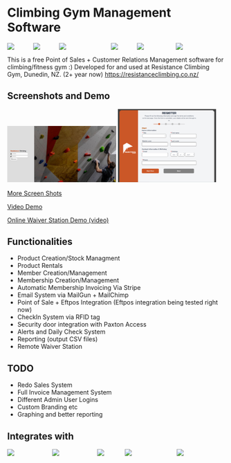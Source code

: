 # Climbing Gym Management Software

<div style="display:flex">
<img src="https://v9.angular.cn/assets/images/logos/angular/angular.svg" style="width:60px">
<img src="https://cdn3.iconfinder.com/data/icons/logos-and-brands-adobe/512/267_Python-512.png" style="width:60px">
<img src="https://deavid.files.wordpress.com/2019/10/connect-a-flask-app-to-a-mysql-database-with-sqlalchemy-and-pymysql.jpg" style="width:120px">
<img src="https://cdn.icon-icons.com/icons2/2415/PNG/512/postgresql_plain_wordmark_logo_icon_146390.png" style="width:60px">
  <img src="https://upload.wikimedia.org/wikipedia/commons/thumb/1/10/CSS3_and_HTML5_logos_and_wordmarks.svg/1187px-CSS3_and_HTML5_logos_and_wordmarks.svg.png" style="width:90px">
<img src="https://upload.wikimedia.org/wikipedia/commons/thumb/9/91/Electron_Software_Framework_Logo.svg/384px-Electron_Software_Framework_Logo.svg.png" style="width:60px">

</div>

This is a free Point of Sales + Customer Relations Management software for climbing/fitness gym :)
Developed for and used at Resistance Climbing Gym, Dunedin, NZ. (2+ year now) https://resistanceclimbing.co.nz/


## Screenshots and Demo


<p>
<img src="./screenshot_1.JPG" style="width:50%">
<img src="WaiverStationScreenShot.PNG" style="width:45%">
</p>

[More Screen Shots](./ScreenShots.md)


[Video Demo](https://www.youtube.com/watch?v=HsmKcJCs6X0)


[Online Waiver Station Demo (video)](https://www.youtube.com/watch?v=YUYAR0oHv3A)


## Functionalities 
- Product Creation/Stock Managment
- Product Rentals
- Member Creation/Management
- Membership Creation/Management
- Automatic Membership Invoicing Via Stripe
- Email System via MailGun + MailChimp
- Point of Sale + Eftpos Integration (Eftpos integration being tested right now)
- CheckIn System via RFID tag
- Security door integration with Paxton Access
- Alerts and Daily Check System
- Reporting (output CSV files)
- Remote Waiver Station

## TODO
- Redo Sales System
- Full Invoice Management System
- Different Admin User Logins
- Custom Branding etc
- Graphing and better reporting

## Integrates with

<div style="display:flex">
<img src="https://www.paxton-access.com/wp-content/uploads/2018/12/paxton-logo.svg" style="width:130px">
<img src="https://upload.wikimedia.org/wikipedia/commons/b/ba/Stripe_Logo%2C_revised_2016.svg" style="width:130px">
<img src="https://media.trustradius.com/product-logos/6G/RU/KNRMPNZOMQJP-180x180.PNG" style="width:80px">
<img src="https://camo.githubusercontent.com/a074f0beacc94a224c9179d5a453a102375549f458e6872d62e827169776bb7c/68747470733a2f2f7261772e6769746875622e636f6d2f6d61696c67756e2f6d656469612f6d61737465722f4d61696c67756e5f5072696d6172792e706e67" style="width:150px">
  <img src="https://www.logo.wine/a/logo/Verifone/Verifone-Logo.wine.svg" style="width:140px">

</div>
